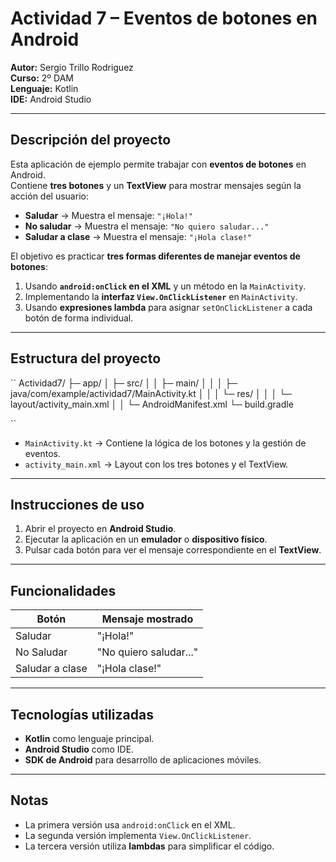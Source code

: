 # Actividad 7 – Eventos de botones en Android

**Autor:** Sergio Trillo Rodriguez  
**Curso:** 2º DAM  
**Lenguaje:** Kotlin  
**IDE:** Android Studio  

---

## Descripción del proyecto

Esta aplicación de ejemplo permite trabajar con **eventos de botones** en Android.  
Contiene **tres botones** y un **TextView** para mostrar mensajes según la acción del usuario:

- **Saludar** → Muestra el mensaje: `"¡Hola!"`
- **No saludar** → Muestra el mensaje: `"No quiero saludar..."`
- **Saludar a clase** → Muestra el mensaje: `"¡Hola clase!"`

El objetivo es practicar **tres formas diferentes de manejar eventos de botones**:

1. Usando **`android:onClick` en el XML** y un método en la `MainActivity`.  
2. Implementando la **interfaz `View.OnClickListener`** en `MainActivity`.  
3. Usando **expresiones lambda** para asignar `setOnClickListener` a cada botón de forma individual.

---

## Estructura del proyecto

`` 
Actividad7/
├─ app/
│ ├─ src/
│ │ ├─ main/
│ │ │ ├─ java/com/example/actividad7/MainActivity.kt
│ │ │ └─ res/
│ │ │ └─ layout/activity_main.xml
│ │ └─ AndroidManifest.xml
└─ build.gradle

``

- `MainActivity.kt` → Contiene la lógica de los botones y la gestión de eventos.  
- `activity_main.xml` → Layout con los tres botones y el TextView.  

---

## Instrucciones de uso

1. Abrir el proyecto en **Android Studio**.  
2. Ejecutar la aplicación en un **emulador** o **dispositivo físico**.  
3. Pulsar cada botón para ver el mensaje correspondiente en el **TextView**.

---

## Funcionalidades

| Botón              | Mensaje mostrado            |
|-------------------|----------------------------|
| Saludar            | "¡Hola!"                   |
| No Saludar         | "No quiero saludar..."     |
| Saludar a clase    | "¡Hola clase!"             |

---

## Tecnologías utilizadas

- **Kotlin** como lenguaje principal.  
- **Android Studio** como IDE.  
- **SDK de Android** para desarrollo de aplicaciones móviles.  

---

## Notas

- La primera versión usa `android:onClick` en el XML.  
- La segunda versión implementa `View.OnClickListener`.  
- La tercera versión utiliza **lambdas** para simplificar el código.  


